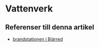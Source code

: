 # Vattenverk

## Referenser till denna artikel

* [brandstationen i Bjärred](brandstationen%20i%20Bjärred)
